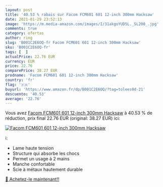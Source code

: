 ```yaml
---
layout: post
title: '40.53 % rabais sur Facom FCM601 601 12-inch 300mm Hacksaw'
date: 2021-01-29 23:52:13
image: 'https://m.media-amazon.com/images/I/31akgoYUD5L._SL200_.jpg'
comments: true
category: ofertas
author: ring
slug: 'B001C2E6OQ-fr Facom FCM601 601 12-inch 300mm Hacksaw'
sku: 'B001C2E6OQ-fr'
tags: [  ]
actualPrice: 22.76 EUR
currency: EUR
price: 22.76
comparePrice: 38.27 EUR
prodname: 'Facom FCM601 601 12-inch 300mm Hacksaw'
country: 'fr'
flag: '🇫🇷'
buyurl: 'https://www.amazon.fr/dp/B001C2E6OQ/?tag=tolees0d-21'
descuento: '40.53'
average: '22.76'
---
```


Vous avez [Facom FCM601 601 12-inch 300mm Hacksaw](https://www.amazon.fr/dp/B001C2E6OQ/?tag=tolees0d-21)  à  40.53 % de réduction, prix final  22.76 EUR (original: 38.27 EUR) ici:

[![Facom FCM601 601 12-inch 300mm Hacksaw](https://m.media-amazon.com/images/I/31akgoYUD5L._SL200_.jpg)](https://www.amazon.fr/dp/B001C2E6OQ/?tag=tolees0d-21)

ℹ️:

- Lame haute tension
- Structure qui absorbe les chocs
- Permet un usage à 2 mains
- Manche confortable
- Scie à métaux hautement durable

[🛒 Achetez-le maintenant!!](https://www.amazon.fr/dp/B001C2E6OQ/?tag=tolees0d-21)

